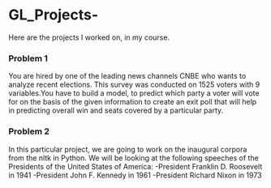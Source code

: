 # GL_Projects-
Here are the projects I worked on, in my course.
### Problem 1

You are hired by one of the leading news channels CNBE who wants to analyze recent elections.
This survey was conducted on 1525 voters with 9 variables.You have to build a model, to predict which party a voter will vote for on the basis of the given information
to create an exit poll that will help in predicting overall win and seats covered by a particular party.

### Problem 2

In this particular project, we are going to work on the inaugural corpora from the nltk in Python.
We will be looking at the following speeches of the Presidents of the United States of America:
-President Franklin D. Roosevelt in 1941
-President John F. Kennedy in 1961
-President Richard Nixon in 1973
